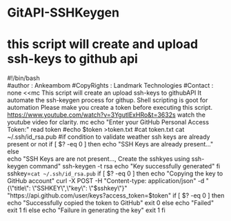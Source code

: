# GitAPI-SSHKeygen
# this script will create and upload ssh-keys to github api 
#!/bin/bash      
#author		     : Ankeambom
#CopyRights      : Landmark Technologies
#Contact         : none
<<mc
This script will create an upload ssh-keys to githubAPI
It automate the ssh-keygen process for githup.
Shell scripting is goot for automation
Please make you create a token before executing this script.
https://www.youtube.com/watch?v=3YgutlExHRo&t=3632s
watch the youtube video for clarity.
mc
echo "Enter your GitHub Personal Access Token:"
read token
#echo $token >token.txt
#cat token.txt
cat ~/.ssh/id_rsa.pub
#if condition to validate weather ssh keys are already present or not
if [ $? -eq 0 ]
then
	echo "SSH Keys are already present..."
else	
echo "SSH Keys are are not present..., Create the sshkyes using ssh-keygen command"
ssh-keygen -t rsa
echo "Key successfully generated"
fi
sshkey=`cat ~/.ssh/id_rsa.pub`
if [ $? -eq 0 ]
then
echo "Copying the key to GitHub account"
curl -X POST -H "Content-type: application/json" -d "{\"title\": \"SSHKEY\",\"key\": \"$sshkey\"}" "https://api.github.com/user/keys?access_token=$token"
if [ $? -eq 0 ]
then 
echo "Successfully copied the token to GitHub"
exit 0
else
echo "Failed"
exit 1
fi
else
echo "Failure in generating the key"
exit 1
fi
